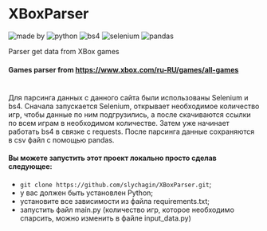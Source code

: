 # XBoxParser
![made by](https://img.shields.io/badge/made_by-slychagin-green)
![python](https://img.shields.io/badge/python-v3.10.5-blue)
![bs4](https://img.shields.io/badge/bs4-red)
![selenium](https://img.shields.io/badge/selenium-blue)
![pandas](https://img.shields.io/badge/pandas-green)

Parser get data from XBox games

#### Games parser from https://www.xbox.com/ru-RU/games/all-games
#
Для парсинга данных с данного сайта были использованы Selenium и bs4.
Сначала запускается Selenium, открывает необходимое количество игр, чтобы данные по ним подгрузились, а после скачиваются ссылки по всем играм в необходимом количестве. Затем уже начинает работать bs4 в связке с requests. После парсинга данные сохраняются в csv файл с помощью pandas.

#### Вы можете запустить этот проект локально просто сделав следующее:
- `git clone https://github.com/slychagin/XBoxParser.git`;
- у вас должен быть установлен Python;
- установите все зависимости из файла requirements.txt;
- запустить файл main.py (количество игр, которое необходимо спарсить, можно изменить в файле input_data.py)
